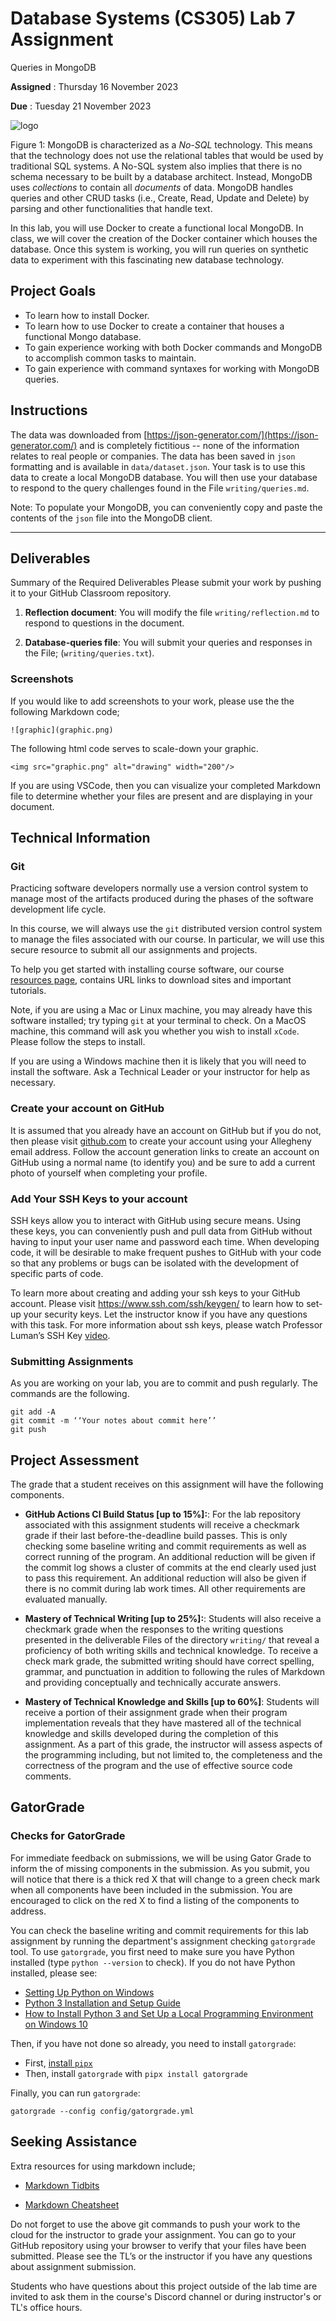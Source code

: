 
# Database Systems (CS305) Lab 7 Assignment

Queries in MongoDB

**Assigned** : Thursday 16 November 2023

**Due** : Tuesday 21 November 2023

![logo](graphics/mongodocker.png)

Figure 1: MongoDB is characterized as a *No-SQL* technology. This means that the technology does not use the relational tables that would be used by traditional SQL systems. A No-SQL system also implies that there is no schema necessary to be built by a database architect. Instead, MongoDB uses *collections* to contain all *documents* of data. MongoDB handles queries and other CRUD tasks (i.e., Create, Read, Update and Delete) by parsing and other functionalities that handle text.

In this lab, you will use Docker to create a functional local MongoDB. In class, we will cover the creation of the Docker container which houses the database. Once this system is working, you will run queries on synthetic data to experiment with this fascinating new database technology.

## Project Goals

* To learn how to install Docker.
* To learn how to use Docker to create a container that houses a functional Mongo database.
* To gain experience working with both Docker commands and MongoDB to accomplish common tasks to maintain.
* To gain experience with command syntaxes for working with MongoDB queries.

## Instructions

The data was downloaded from [https://json-generator.com/](https://json-generator.com/) and is completely fictitious -- none of the information relates to real people or companies. The data has been saved in `json` formatting and is available in `data/dataset.json`. Your task is to use this data to create a local MongoDB database. You will then use your database to respond to the query challenges found in the File `writing/queries.md`.

Note: To populate your MongoDB, you can conveniently copy and paste the contents of the `json` file into the MongoDB client.

---

## Deliverables

Summary of the Required Deliverables
Please submit your work by pushing it to your GitHub Classroom repository.

1. **Reflection document**: You will modify the file `writing/reflection.md` to respond to questions in the document.

2. **Database-queries file**: You will submit your queries and responses in the File; (`writing/queries.txt`).

### Screenshots

If you would like to add screenshots to your work, please use the the following Markdown code;

```
![graphic](graphic.png)
```

The following html code serves to scale-down your graphic.

```
<img src="graphic.png" alt="drawing" width="200"/>
```

If you are using VSCode, then you can visualize your completed Markdown file to determine whether your files are present and are displaying in your document.

## Technical Information

### Git

Practicing software developers normally use a version control system to manage most of the artifacts produced during the phases of the software development life cycle.

In this course, we will always use the `git` distributed version control system to manage the files associated with our course. In particular, we will use this secure resource to submit all our assignments and projects.

To help you get started with installing course software, our course [resources page](https://www.oliverbonhamcarter.com/resources/), contains URL links to download sites and important tutorials.

Note, if you are using a Mac or Linux machine, you may already have this software installed; try typing `git` at your terminal to check. On a MacOS machine, this command will ask you whether you wish to install `xCode`. Please follow the steps to install.

If you are using a Windows machine then it is likely that you will need to install the software. Ask a Technical Leader or your instructor for help as necessary.

### Create your account on GitHub

It is assumed that you already have an account on GitHub but if you do not, then please visit [github.com](http://www.github.com) to create your account using your Allegheny email address. Follow the account generation links to create an account on GitHub using a normal name (to identify you) and be sure to add a current photo of yourself when completing your profile.

### Add Your SSH Keys to your account

SSH keys allow you to interact with GitHub using secure means. Using these keys, you can conveniently push and pull data from GitHub without having to input your user name and password each time. When developing code, it will be desirable to make frequent pushes to GitHub with your code so that any problems or bugs can be isolated with the development of specific parts of code.

To learn more about creating and adding your ssh keys to your GitHub account. Please visit https://www.ssh.com/ssh/keygen/ to learn how to set-up your security keys. Let the instructor know if you have any questions with this task. For more information about ssh keys, please watch Professor Luman’s SSH Key [video](https://www.youtube.com/watch?v=qEPjUGQFmzQ&list=PLsYZRXov75ZHSwWiCk0-jd1RcTuu_-zmD).

### Submitting Assignments

As you are working on your lab, you are to commit and push regularly. The commands are the following.

```
git add -A
git commit -m ‘‘Your notes about commit here’’
git push
```

## Project Assessment

The grade that a student receives on this assignment will have the following components.

* **GitHub Actions CI Build Status [up to 15%]:**: For the lab repository associated with this assignment students will receive a checkmark grade if their last before-the-deadline build passes. This is only checking some baseline writing and commit requirements as well as correct running of the program. An additional reduction will be given if the commit log shows a cluster of commits at the end clearly used just to pass this requirement. An additional reduction will also be given if there is no commit during lab work times. All other requirements are evaluated manually.

* **Mastery of Technical Writing [up to 25%]:**: Students will also receive a checkmark grade when the responses to the writing questions presented in the deliverable Files of the directory `writing/` that reveal a proficiency of both writing skills and technical knowledge. To receive a check mark grade, the submitted writing should have correct spelling, grammar, and punctuation in addition to following the rules of Markdown and providing conceptually and technically accurate answers.

* **Mastery of Technical Knowledge and Skills [up to 60%]**: Students will receive a portion of their assignment grade when their program implementation reveals that they have mastered all of the technical knowledge and skills developed during the completion of this assignment. As a part of this grade, the instructor will assess aspects of the programming including, but not limited to, the completeness and the correctness of the program and the use of effective source code comments.

## GatorGrade

### Checks for GatorGrade

For immediate feedback on submissions, we will be using Gator Grade to inform the of missing components in the submission. As you submit, you will notice that there is a thick red X that will change to a green check mark when all components have been included in the submission. You are encouraged to click on the red X to find a listing of the components to address.

You can check the baseline writing and commit requirements for this lab assignment by running the department's assignment checking `gatorgrade` tool. To use `gatorgrade`, you first need to make sure you have Python installed (type `python --version` to check). If you do not have Python installed, please see:

* [Setting Up Python on Windows](https://realpython.com/lessons/python-windows-setup/)
* [Python 3 Installation and Setup Guide](https://realpython.com/installing-python/)
* [How to Install Python 3 and Set Up a Local Programming Environment on Windows 10](https://www.digitalocean.com/community/tutorials/how-to-install-python-3-and-set-up-a-local-programming-environment-on-windows-10)

Then, if you have not done so already, you need to install `gatorgrade`:

- First, [install `pipx`](https://pypa.github.io/pipx/installation/)
- Then, install `gatorgrade` with `pipx install gatorgrade`

Finally, you can run `gatorgrade`:

`gatorgrade --config config/gatorgrade.yml`

## Seeking Assistance

Extra resources for using markdown include;

* [Markdown Tidbits](https://www.youtube.com/watch?v=cdJEUAy5IyA)

* [Markdown Cheatsheet](https://github.com/adam-p/markdown-here/wiki/Markdown-Cheatsheet)

Do not forget to use the above git commands to push your work to the cloud for the instructor to grade your assignment. You can go to your GitHub repository using your browser to verify that your files have been submitted. Please see the TL’s or the instructor if you have any questions about assignment submission.

Students who have questions about this project outside of the lab time are invited to ask them in the course's Discord channel or during instructor's or TL's office hours.
